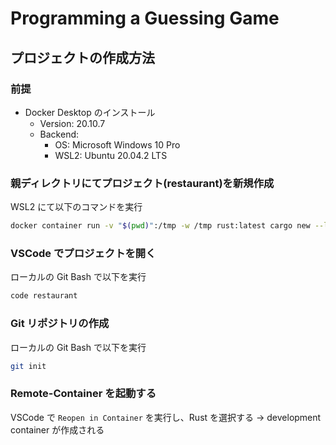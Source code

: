 # Programming a Guessing Game

## プロジェクトの作成方法

### 前提

- Docker Desktop のインストール
  - Version: 20.10.7
  - Backend:
    - OS: Microsoft Windows 10 Pro
    - WSL2: Ubuntu 20.04.2 LTS

### 親ディレクトリにてプロジェクト(restaurant)を新規作成

WSL2 にて以下のコマンドを実行

```bash
docker container run -v "$(pwd)":/tmp -w /tmp rust:latest cargo new --lib restaurant
```

### VSCode でプロジェクトを開く

ローカルの Git Bash で以下を実行

```bash
code restaurant
```

### Git リポジトリの作成

ローカルの Git Bash で以下を実行

```bash
git init
```

### Remote-Container を起動する

VSCode で `Reopen in Container` を実行し、Rust を選択する
-> development container が作成される
